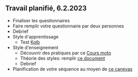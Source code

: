 ## Travail planifié, 6.2.2023

- Finaliser les questionnaires
- Faire remplir votre questionnaire par deux personnes
- Debrief
- Style d'apprentissage
  - Test [Kolb](../Matériel/S-214-StyleApprentissageSeloKolb.pdf)
- Style d'enseignement
  - Découvrir des pratiques par ce [Cours moto](../Mat%C3%A9riel/E-214-Cours-Moto.docx)
  - Théorie des styles: remplir [ce document](../Matériel/S-214-3StylesEnseignement-TableauComparatif.docx)
  - Debrief
- Planification de votre séquence au moyen de [ce canevas](../Matériel/XCL-TemplateCours.xlsx)